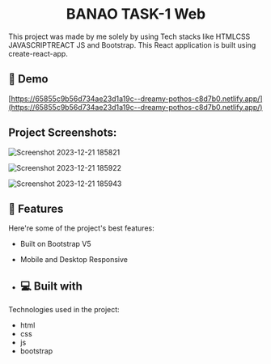 <h1 align="center" id="title">BANAO TASK-1 Web</h1>

<p id="description">This project was made by me solely by using Tech stacks like HTMLCSS JAVASCRIPTREACT JS and Bootstrap. This React application is built using create-react-app.</p>

<h2>🚀 Demo</h2>

[https://65855c9b56d734ae23d1a19c--dreamy-pothos-c8d7b0.netlify.app/](https://65855c9b56d734ae23d1a19c--dreamy-pothos-c8d7b0.netlify.app/)

<h2>Project Screenshots:</h2>

![Screenshot 2023-12-21 185821](https://github.com/Shivam250702/BanaoTask-1/assets/103785990/ed5572d1-80f4-4256-85b9-eb4af0999b83)


![Screenshot 2023-12-21 185922](https://github.com/Shivam250702/BanaoTask-1/assets/103785990/0d8dfdc1-4554-43b1-8c28-e61729df0dc0)


![Screenshot 2023-12-21 185943](https://github.com/Shivam250702/BanaoTask-1/assets/103785990/eda487e6-6b2f-46a1-8de5-8e76a1c3397f)


  
  
<h2>🧐 Features</h2>

Here're some of the project's best features:

*   Built on Bootstrap V5
*   Mobile and Desktop Responsive

*   <h2>💻 Built with</h2>

Technologies used in the project:

*   html
*   css
*   js
*   bootstrap
